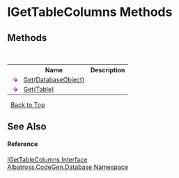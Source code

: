 # IGetTableColumns Methods
 


## Methods
&nbsp;<table><tr><th></th><th>Name</th><th>Description</th></tr><tr><td>![Public method](media/pubmethod.gif "Public method")</td><td><a href="F6ADD8AB.md">Get(DatabaseObject)</a></td><td /></tr><tr><td>![Public method](media/pubmethod.gif "Public method")</td><td><a href="77B65AB3.md">Get(Table)</a></td><td /></tr></table>&nbsp;
<a href="#igettablecolumns-methods">Back to Top</a>

## See Also


#### Reference
<a href="5B003BE5.md">IGetTableColumns Interface</a><br /><a href="E11F5D98.md">Albatross.CodeGen.Database Namespace</a><br />